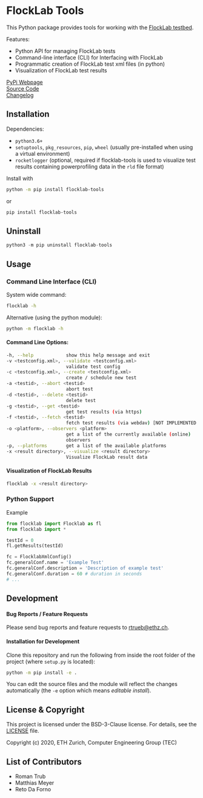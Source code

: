 # FlockLab Tools

This Python package provides tools for working with the [FlockLab testbed](https://flocklab.ethz.ch/). 

Features:
* Python API for managing FlockLab tests
* Command-line interface (CLI) for Interfacing with FlockLab
* Programmatic creation of FlockLab test xml files (in python)
* Visualization of FlockLab test results

[PyPi Webpage](https://pypi.org/project/flocklab-tools/)  
[Source Code](https://gitlab.ethz.ch/tec/public/flocklab/flocklab-tools)  
[Changelog](https://gitlab.ethz.ch/tec/public/flocklab/flocklab-tools/-/blob/master/CHANGELOG.md)

## Installation

Dependencies:
* `python3.6+`
* `setuptools`, `pkg_resources`, `pip`, `wheel` (usually pre-installed when using a virtual environment)
* `rocketlogger` (optional, required if flocklab-tools is used to visualize test results containing powerprofiling data in the `rld` file format)

Install with
```sh
python -m pip install flocklab-tools
```
or
```sh
pip install flocklab-tools
```

## Uninstall
```python
python3 -m pip uninstall flocklab-tools
```


## Usage

### Command Line Interface (CLI)
System wide command:
```sh
flocklab -h
```

Alternative (using the python module):
```sh
python -m flocklab -h
```

#### Command Line Options:
```sh
-h, --help            show this help message and exit
-v <testconfig.xml>, --validate <testconfig.xml>
                      validate test config
-c <testconfig.xml>, --create <testconfig.xml>
                      create / schedule new test
-a <testid>, --abort <testid>
                      abort test
-d <testid>, --delete <testid>
                      delete test
-g <testid>, --get <testid>
                      get test results (via https)
-f <testid>, --fetch <testid>
                      fetch test results (via webdav) [NOT IMPLEMENTED YET!]
-o <platform>, --observers <platform>
                      get a list of the currently available (online)
                      observers
-p, --platforms       get a list of the available platforms
-x <result directory>, --visualize <result directory>
                      Visualize FlockLab result data

```

#### Visualization of FlockLab Results

```sh
flocklab -x <result directory>
```


### Python Support
Example 
```python
from flocklab import Flocklab as fl
from flocklab import *

testId = 0
fl.getResults(testId)

fc = FlocklabXmlConfig()
fc.generalConf.name = 'Example Test'
fc.generalConf.description = 'Description of example test'
fc.generalConf.duration = 60 # duration in seconds
# ...
```

## Development

#### Bug Reports / Feature Requests
Please send bug reports and feature requests to rtrueb@ethz.ch. 

#### Installation for Development 

Clone this repository and run the following from inside the root folder of the project (where `setup.py` is located):

```sh
python -m pip install -e .
```

You can edit the source files and the module will reflect the changes automatically (the `-e` option which means _editable install_).

## License & Copyright
This project is licensed under the BSD-3-Clause license. For details, see the  [LICENSE](https://gitlab.ethz.ch/tec/public/flocklab/flocklab-tools/-/blob/master/LICENSE) file.

Copyright (c) 2020, ETH Zurich, Computer Engineering Group (TEC)

## List of Contributors
* Roman Trub
* Matthias Meyer
* Reto Da Forno
